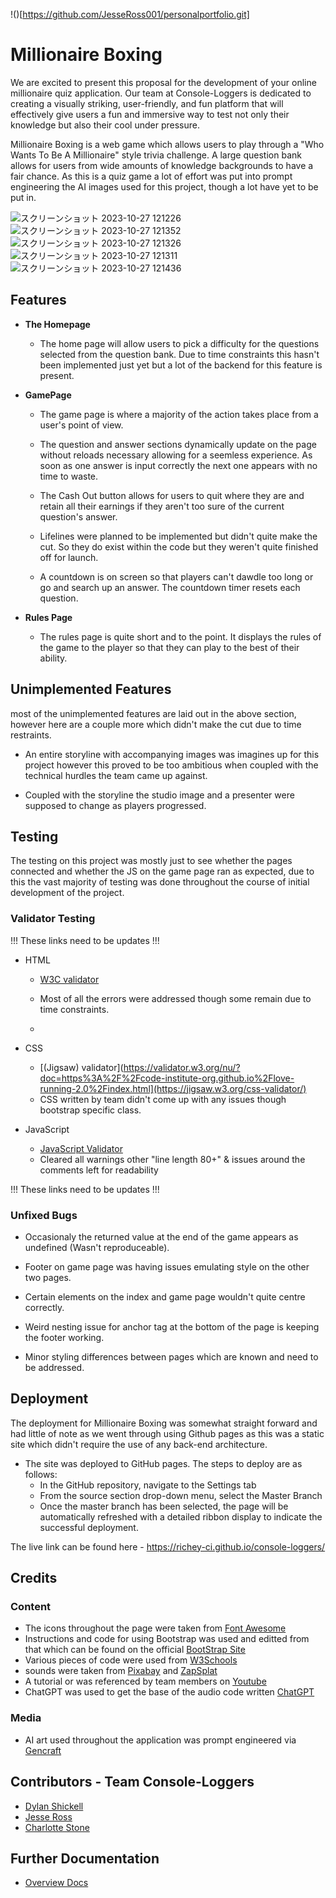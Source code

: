 !()[https://github.com/JesseRoss001/personalportfolio.git]
# Millionaire Boxing
We are excited to present this proposal for the development of your online millionaire quiz application. Our team at Console-Loggers is dedicated to creating a visually striking, user-friendly, and fun platform that will effectively give users a fun and immersive way to test not only their knowledge but also their cool under pressure. 
 
Millionaire Boxing is a web game which allows users to play through a "Who Wants To Be A Millionaire" style trivia challenge. A large question bank allows for users from wide amounts of knowledge backgrounds to have a fair chance. As this is a quiz game a lot of effort was put into prompt engineering the AI images used for this project, though a lot have yet to be put in.


![スクリーンショット 2023-10-27 121226](https://github.com/richey-ci/console-loggers/assets/144109245/e399628a-2734-406f-b56d-408426ec8971)
![スクリーンショット 2023-10-27 121352](https://github.com/richey-ci/console-loggers/assets/144109245/24c7f24f-d7e3-40f1-8f3a-a4a90bf0c23f)
![スクリーンショット 2023-10-27 121326](https://github.com/richey-ci/console-loggers/assets/144109245/fa536a41-b413-48be-bd95-554854813b40)
![スクリーンショット 2023-10-27 121311](https://github.com/richey-ci/console-loggers/assets/144109245/69840b46-6b9e-4ec3-8b4b-64a6db5edbad)
![スクリーンショット 2023-10-27 121436](https://github.com/richey-ci/console-loggers/assets/144109245/4555b128-dc83-44c1-be02-ec21a3e7f0ef)


## Features

- __The Homepage__

    - The home page will allow users to pick a difficulty for the questions selected from the question bank. Due to time constraints this hasn't been implemented just yet but a lot of the backend for this feature is present.

- __GamePage__

    - The game page is where a majority of the action takes place from a user's point of view.

    - The question and answer sections dynamically update on the page without reloads necessary allowing for a seemless experience. As soon as one answer is input correctly the next one appears with no time to waste.

    - The Cash Out button allows for users to quit where they are and retain all their earnings if they aren't too sure of the current question's answer.

    - Lifelines were planned to be implemented but didn't quite make the cut. So they do exist within the code but they weren't quite finished off for launch.

    - A countdown is on screen so that players can't dawdle too long or go and search up an answer. The countdown timer resets each question.

- __Rules Page__

    - The rules page is quite short and to the point. It displays the rules of the game to the player so that they can play to the best of their ability.

## Unimplemented Features

most of the unimplemented features are laid out in the above section, however here are a couple more which didn't make the cut due to time restraints.

- An entire storyline with accompanying images was imagines up for this project however this proved to be too ambitious when coupled with the technical hurdles the team came up against.

- Coupled with the storyline the studio image and a presenter were supposed to change as players progressed.


## Testing

The testing on this project was mostly just to see whether the pages connected and whether the JS on the game page ran as expected, due to this the vast majority of testing was done throughout the course of initial development of the project.

### Validator Testing

!!! These links need to be updates !!!

- HTML
    - [W3C validator](https://validator.w3.org/nu/?doc=https%3A%2F%2Fcode-institute-org.github.io%2Flove-running-2.0%2Findex.html)
    - Most of all the errors were addressed though some remain due to time constraints.
 
    - 
- CSS
    - [(Jigsaw) validator](https://validator.w3.org/nu/?doc=https%3A%2F%2Fcode-institute-org.github.io%2Flove-running-2.0%2Findex.html](https://jigsaw.w3.org/css-validator/)
    - CSS written by team didn't come up with any issues though bootstrap specific class.

- JavaScript
    - [JavaScript Validator](https://www.jslint.com)
    - Cleared all warnings other "line length 80+" & issues around the comments left for readability

!!! These links need to be updates !!!

### Unfixed Bugs

- Occasionaly the returned value at the end of the game appears as undefined (Wasn't reproduceable).

- Footer on game page was having issues emulating style on the other two pages.

- Certain elements on the index and game page wouldn't quite centre correctly.

- Weird nesting issue for anchor tag at the bottom of the page is keeping the footer working.

- Minor styling differences between pages which are known and need to be addressed.

## Deployment

The deployment for Millionaire Boxing was somewhat straight forward and had little of note as we went through using Github pages as this was a static site which didn't require the use of any back-end architecture.

- The site was deployed to GitHub pages. The steps to deploy are as follows: 
  - In the GitHub repository, navigate to the Settings tab 
  - From the source section drop-down menu, select the Master Branch
  - Once the master branch has been selected, the page will be automatically refreshed with a detailed ribbon display to indicate the successful deployment. 

The live link can be found here - https://richey-ci.github.io/console-loggers/

## Credits


### Content
- The icons throughout the page were taken from [Font Awesome](https://fontawesome.com)
- Instructions and code for using Bootstrap was used and editted from that which can be found on the official [BootStrap Site](https://getbootstrap.com)
- Various pieces of code were used from [W3Schools](https://www.w3schools.com)
- sounds were taken from [Pixabay](https://pixabay.com) and [ZapSplat](https://www.zapsplat.com)
- A tutorial or was referenced by team members on [Youtube](https://www.youtube.com)
- ChatGPT was used to get the base of the audio code written [ChatGPT](https://chat.openai.com)

### Media

- AI art used throughout the application was prompt engineered via [Gencraft](https://richey-ci.github.io/console-loggers/)

## Contributors - Team Console-Loggers

- [Dylan Shickell](https://github.com/Sepctrum)
- [Jesse Ross](https://github.com/JesseRoss001)
- [Charlotte Stone](https://github.com/Terafora)

## Further Documentation

- [Overview Docs]([https://www.jslint.com](https://docs.google.com/document/d/1UAOYXEZj1opXiwY1ws15FwaMVZG-CaRYDki_wZPmwG4/edit)https://docs.google.com/document/d/1UAOYXEZj1opXiwY1ws15FwaMVZG-CaRYDki_wZPmwG4/edit)
